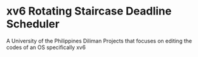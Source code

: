 # xv6 Rotating Staircase Deadline Scheduler
A University of the Philippines Diliman Projects that focuses on editing the codes of an OS specifically xv6
